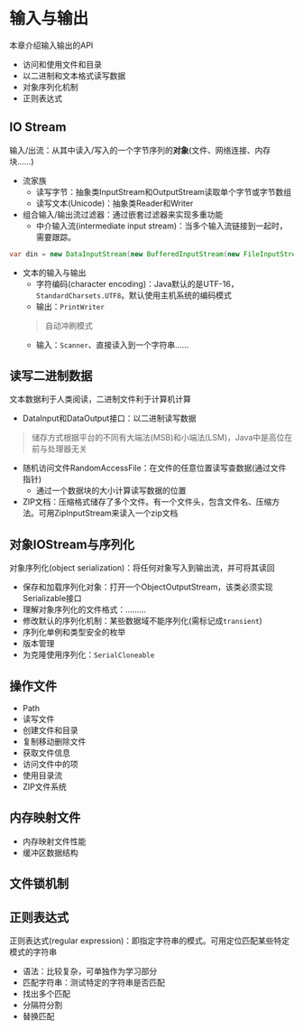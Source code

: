 # 输入与输出
本章介绍输入输出的API
- 访问和使用文件和目录
- 以二进制和文本格式读写数据
- 对象序列化机制
- 正则表达式

## IO Stream
输入/出流：从其中读入/写入的一个字节序列的**对象**(文件、网络连接、内存块......)

- 流家族
  - 读写字节：抽象类InputStream和OutputStream读取单个字节或字节数组
  - 读写文本(Unicode)：抽象类Reader和Writer
- 组合输入/输出流过滤器：通过嵌套过滤器来实现多重功能
  - 中介输入流(intermediate input stream)：当多个输入流链接到一起时，需要跟踪。
```java
var din = new DataInputStream(new BufferedInputStream(new FileInputStream("file.txt")));
```
- 文本的输入与输出
  - 字符编码(character encoding)：Java默认的是UTF-16，`StandardCharsets.UTF8`。默认使用主机系统的编码模式
  - 输出：`PrintWriter`
  > 自动冲刷模式
  - 输入：`Scanner`、直接读入到一个字符串......

## 读写二进制数据
文本数据利于人类阅读，二进制文件利于计算机计算

- DataInput和DataOutput接口：以二进制读写数据
> 储存方式根据平台的不同有大端法(MSB)和小端法(LSM)，Java中是高位在前与处理器无关
- 随机访问文件RandomAccessFile：在文件的任意位置读写查数据(通过文件指针)
  - 通过一个数据块的大小计算读写数据的位置
- ZIP文档：压缩格式储存了多个文件。有一个文件头，包含文件名、压缩方法。可用ZipInputStream来读入一个zip文档

## 对象IOStream与序列化
对象序列化(object serialization)：将任何对象写入到输出流，并可将其读回
- 保存和加载序列化对象：打开一个ObjectOutputStream，该类必须实现Serializable接口
- 理解对象序列化的文件格式：.........
- 修改默认的序列化机制：某些数据域不能序列化(需标记成`transient`)
- 序列化单例和类型安全的枚举
- 版本管理
- 为克隆使用序列化：`SerialCloneable`
## 操作文件

- Path
- 读写文件
- 创建文件和目录
- 复制移动删除文件
- 获取文件信息
- 访问文件中的项
- 使用目录流
- ZIP文件系统
## 内存映射文件

- 内存映射文件性能
- 缓冲区数据结构


## 文件锁机制

## 正则表达式
正则表达式(regular expression)：即指定字符串的模式。可用定位匹配某些特定模式的字符串

- 语法：比较复杂，可单独作为学习部分
- 匹配字符串：测试特定的字符串是否匹配
- 找出多个匹配
- 分隔符分割
- 替换匹配